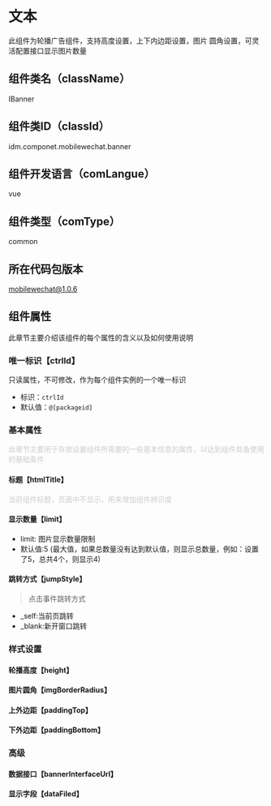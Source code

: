 # 文本
此组件为轮播广告组件，支持高度设置，上下内边距设置，图片 圆角设置，可灵活配置接口显示图片数量
## 组件类名（className）
IBanner
## 组件类ID（classId）
idm.componet.mobilewechat.banner
## 组件开发语言（comLangue）
vue
## 组件类型（comType）
common
## 所在代码包版本
mobilewechat@1.0.6
## 组件属性
此章节主要介绍该组件的每个属性的含义以及如何使用说明
### 唯一标识【ctrlId】
只读属性，不可修改，作为每个组件实例的一个唯一标识
- 标识：`ctrlId`
- 默认值：`@[packageid]`
### 基本属性
<font color="#CCCCCC">此章节主要用于存放设置组件所需要的一些基本信息的属性，以达到组件具备使用的基础条件</font>

#### 标题【htmlTitle】
<font color="#CCCCCC">当前组件标题，页面中不显示，用来增加组件辨识度</font>

#### 显示数量【limit】
- limit: 图片显示数量限制
- 默认值:5 (最大值，如果总数量没有达到默认值，则显示总数量，例如：设置了5，总共4个，则显示4)

#### 跳转方式【jumpStyle】
> 点击事件跳转方式
- _self:当前页跳转
- _blank:新开窗口跳转

### 样式设置
#### 轮播高度【height】
#### 图片圆角【imgBorderRadius】
#### 上外边距【paddingTop】
#### 下外边距【paddingBottom】
### 高级
#### 数据接口【bannerInterfaceUrl】
#### 显示字段【dataFiled】